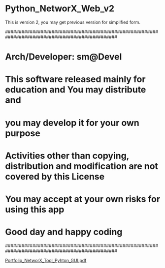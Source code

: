 # Python_NetworX_Web_v2

This is version 2, you may get previous version for simplified form.

#################################################################################################
# Arch/Developer: sm@Devel                                                                      #
# This software released mainly for education and You may distribute and                        #
# you may develop it for your own purpose                                                       #
# Activities other than copying, distribution and modification are not covered by this License  #
# You may accept at your own risks for using this app                                           #
# Good day and happy coding                                                                     #
#################################################################################################


[Portfolio_NetworX_Tool_Pyhton_GUI.pdf](https://github.com/samdevel/Python_NetworX_Web_v2/files/10478952/Portfolio_NetworX_Tool_Pyhton_GUI.pdf)
